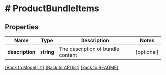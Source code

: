 # # ProductBundleItems

## Properties

Name | Type | Description | Notes
------------ | ------------- | ------------- | -------------
**description** | **string** | The description of bundle content | [optional]

[[Back to Model list]](../../README.md#models) [[Back to API list]](../../README.md#endpoints) [[Back to README]](../../README.md)
